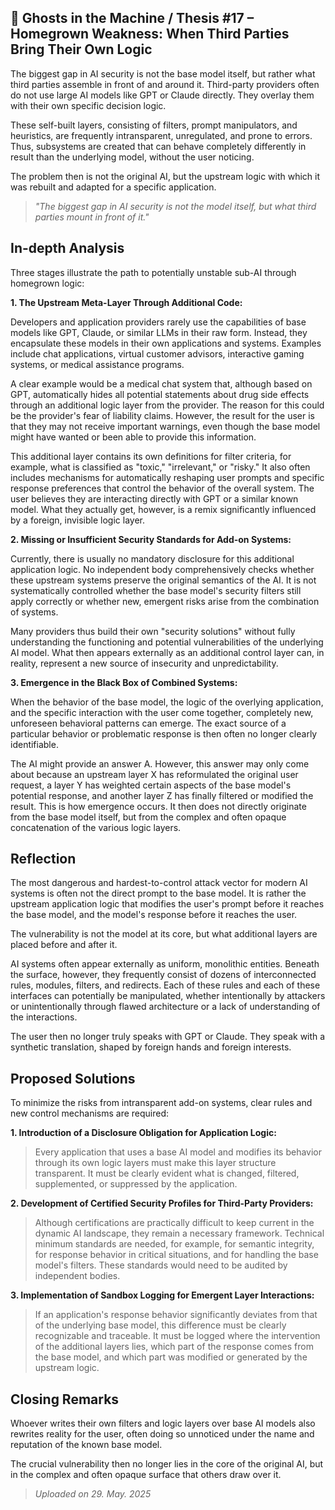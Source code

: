 ## 👻 Ghosts in the Machine / Thesis #17 – Homegrown Weakness: When Third Parties Bring Their Own Logic

The biggest gap in AI security is not the base model itself, but rather what third parties assemble in front of and around it. Third-party providers often do not use large AI models like GPT or Claude directly. They overlay them with their own specific decision logic.

These self-built layers, consisting of filters, prompt manipulators, and heuristics, are frequently intransparent, unregulated, and prone to errors. Thus, subsystems are created that can behave completely differently in result than the underlying model, without the user noticing.

The problem then is not the original AI, but the upstream logic with which it was rebuilt and adapted for a specific application.

> *"The biggest gap in AI security is not the model itself, but what third parties mount in front of it."*

## In-depth Analysis

Three stages illustrate the path to potentially unstable sub-AI through homegrown logic:

**1. The Upstream Meta-Layer Through Additional Code:**

Developers and application providers rarely use the capabilities of base models like GPT, Claude, or similar LLMs in their raw form. Instead, they encapsulate these models in their own applications and systems. Examples include chat applications, virtual customer advisors, interactive gaming systems, or medical assistance programs.

A clear example would be a medical chat system that, although based on GPT, automatically hides all potential statements about drug side effects through an additional logic layer from the provider. The reason for this could be the provider's fear of liability claims. However, the result for the user is that they may not receive important warnings, even though the base model might have wanted or been able to provide this information.

This additional layer contains its own definitions for filter criteria, for example, what is classified as "toxic," "irrelevant," or "risky." It also often includes mechanisms for automatically reshaping user prompts and specific response preferences that control the behavior of the overall system. The user believes they are interacting directly with GPT or a similar known model. What they actually get, however, is a remix significantly influenced by a foreign, invisible logic layer.

**2. Missing or Insufficient Security Standards for Add-on Systems:**

Currently, there is usually no mandatory disclosure for this additional application logic. No independent body comprehensively checks whether these upstream systems preserve the original semantics of the AI. It is not systematically controlled whether the base model's security filters still apply correctly or whether new, emergent risks arise from the combination of systems.

Many providers thus build their own "security solutions" without fully understanding the functioning and potential vulnerabilities of the underlying AI model. What then appears externally as an additional control layer can, in reality, represent a new source of insecurity and unpredictability.

**3. Emergence in the Black Box of Combined Systems:**

When the behavior of the base model, the logic of the overlying application, and the specific interaction with the user come together, completely new, unforeseen behavioral patterns can emerge. The exact source of a particular behavior or problematic response is then often no longer clearly identifiable.

The AI might provide an answer A. However, this answer may only come about because an upstream layer X has reformulated the original user request, a layer Y has weighted certain aspects of the base model's potential response, and another layer Z has finally filtered or modified the result. This is how emergence occurs. It then does not directly originate from the base model itself, but from the complex and often opaque concatenation of the various logic layers.

## Reflection

The most dangerous and hardest-to-control attack vector for modern AI systems is often not the direct prompt to the base model. It is rather the upstream application logic that modifies the user's prompt before it reaches the base model, and the model's response before it reaches the user.

The vulnerability is not the model at its core, but what additional layers are placed before and after it.

AI systems often appear externally as uniform, monolithic entities. Beneath the surface, however, they frequently consist of dozens of interconnected rules, modules, filters, and redirects. Each of these rules and each of these interfaces can potentially be manipulated, whether intentionally by attackers or unintentionally through flawed architecture or a lack of understanding of the interactions.

The user then no longer truly speaks with GPT or Claude. They speak with a synthetic translation, shaped by foreign hands and foreign interests.

## Proposed Solutions

To minimize the risks from intransparent add-on systems, clear rules and new control mechanisms are required:

**1. Introduction of a Disclosure Obligation for Application Logic:**

> Every application that uses a base AI model and modifies its behavior through its own logic layers must make this layer structure transparent. It must be clearly evident what is changed, filtered, supplemented, or suppressed by the application.

**2. Development of Certified Security Profiles for Third-Party Providers:**

> Although certifications are practically difficult to keep current in the dynamic AI landscape, they remain a necessary framework. Technical minimum standards are needed, for example, for semantic integrity, for response behavior in critical situations, and for handling the base model's filters. These standards would need to be audited by independent bodies.

**3. Implementation of Sandbox Logging for Emergent Layer Interactions:**

> If an application's response behavior significantly deviates from that of the underlying base model, this difference must be clearly recognizable and traceable. It must be logged where the intervention of the additional layers lies, which part of the response comes from the base model, and which part was modified or generated by the upstream logic.

## Closing Remarks

Whoever writes their own filters and logic layers over base AI models also rewrites reality for the user, often doing so unnoticed under the name and reputation of the known base model.

The crucial vulnerability then no longer lies in the core of the original AI, but in the complex and often opaque surface that others draw over it.

> *Uploaded on 29. May. 2025*